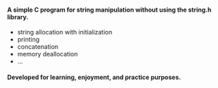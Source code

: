 #### A simple C program for string manipulation without using the string.h library. 
- string allocation with initialization
- printing
- concatenation
- memory deallocation
- ...
#### Developed for learning, enjoyment, and practice purposes.